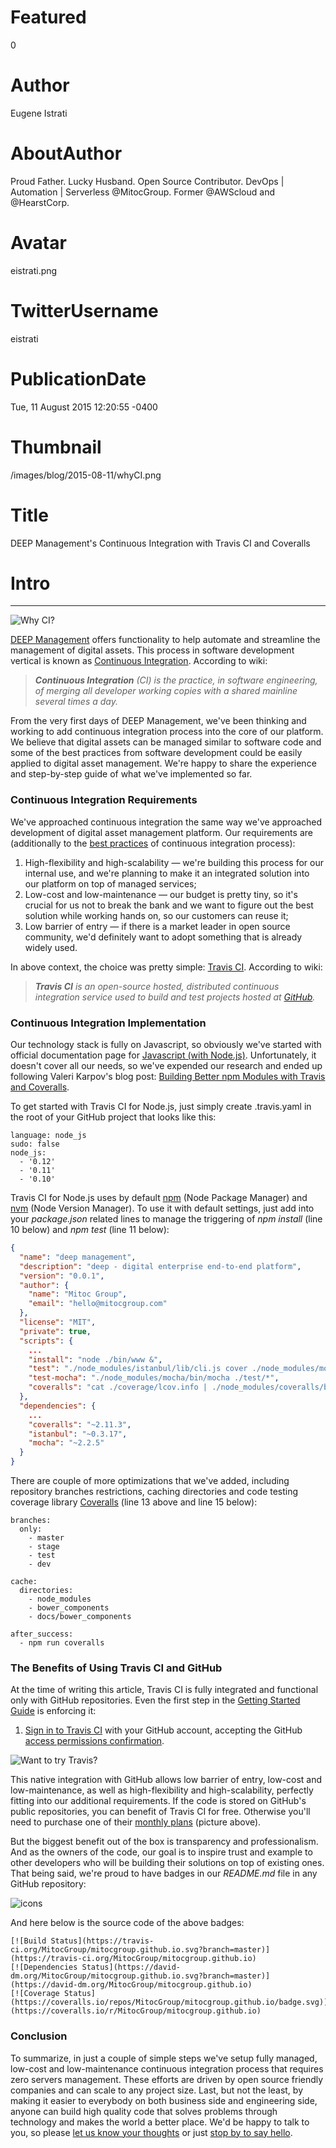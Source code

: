 # Featured
0

# Author
Eugene Istrati

# AboutAuthor
Proud Father. Lucky Husband. Open Source Contributor. DevOps | Automation | Serverless @MitocGroup. Former @AWScloud and @HearstCorp.

# Avatar
eistrati.png

# TwitterUsername
eistrati

# PublicationDate
Tue, 11 August 2015 12:20:55 -0400

# Thumbnail
/images/blog/2015-08-11/whyCI.png

# Title
DEEP Management's Continuous Integration with Travis CI and Coveralls

# Intro

---

<div class="padd25px">
    <img src="/images/blog/2015-08-11/whyCI.png" alt="Why CI?" />
</div>

[DEEP Management](https://www.deep.mg/) offers functionality to help automate and streamline the management of digital assets. This process in software development vertical is known as [Continuous Integration](https://en.wikipedia.org/wiki/Continuous_integration). According to wiki:

>_**Continuous Integration** (CI) is the practice, in software engineering, of merging all developer working copies with a shared mainline several times a day._

From the very first days of DEEP Management, we've been thinking and working to add continuous integration process into the core of our platform. We believe that digital assets can be managed similar to software code and some of the best practices from software development could be easily applied to digital asset management. We're happy to share the experience and step-by-step guide of what we've implemented so far.

### Continuous Integration Requirements

We've approached continuous integration the same way we've approached development of digital asset management platform. Our requirements are (additionally to the [best practices](https://en.wikipedia.org/wiki/Continuous_integration#Best_practices) of continuous integration process):

1. High-flexibility and high-scalability — we're building this process for our internal use, and we're planning to make it an integrated solution into our platform on top of managed services;
2. Low-cost and low-maintenance — our budget is pretty tiny, so it's crucial for us not to break the bank and we want to figure out the best solution while working hands on, so our customers can reuse it;
3. Low barrier of entry — if there is a market leader in open source community, we'd definitely want to adopt something that is already widely used.

In above context, the choice was pretty simple: [Travis CI](https://travis-ci.com/). According to wiki:

>_**Travis CI** is an open-source hosted, distributed continuous integration service used to build and test projects hosted at [GitHub](https://github.com/)._

### Continuous Integration Implementation

Our technology stack is fully on Javascript, so obviously we've started with official documentation page for [Javascript (with Node.js)](http://docs.travis-ci.com/user/languages/javascript-with-nodejs/). Unfortunately, it doesn't cover all our needs, so we've expended our research and ended up following Valeri Karpov's blog post: [Building Better npm Modules with Travis and Coveralls](https://strongloop.com/strongblog/npm-modules-travis-coveralls/).

To get started with Travis CI for Node.js, just simply create .travis.yaml in the root of your GitHub project that looks like this:

```
language: node_js
sudo: false
node_js:
  - '0.12'
  - '0.11'
  - '0.10'
```

Travis CI for Node.js uses by default [npm](https://www.npmjs.com/package/npm) (Node Package Manager) and [nvm](https://www.npmjs.com/package/nvm) (Node Version Manager). To use it with default settings, just add into your _package.json_ related lines to manage the triggering of _npm install_ (line 10 below) and _npm test_ (line 11 below):

```json
{
  "name": "deep management",
  "description": "deep - digital enterprise end-to-end platform",
  "version": "0.0.1",
  "author": {
    "name": "Mitoc Group",
    "email": "hello@mitocgroup.com"
  },
  "license": "MIT",
  "private": true,
  "scripts": {
    ...
    "install": "node ./bin/www &",
    "test": "./node_modules/istanbul/lib/cli.js cover ./node_modules/mocha/bin/_mocha -- -R spec ./test/*",
    "test-mocha": "./node_modules/mocha/bin/mocha ./test/*",
    "coveralls": "cat ./coverage/lcov.info | ./node_modules/coveralls/bin/coveralls.js"
  },
  "dependencies": {
    ...
    "coveralls": "~2.11.3",
    "istanbul": "~0.3.17",
    "mocha": "~2.2.5"
  }
}
```

There are couple of more optimizations that we've added, including repository branches restrictions, caching directories and code testing coverage library [Coveralls](https://www.npmjs.com/package/coveralls) (line 13 above and line 15 below):

```
branches:
  only:
    - master
    - stage
    - test
    - dev

cache:
  directories:
    - node_modules
    - bower_components
    - docs/bower_components

after_success:
  - npm run coveralls
```

### The Benefits of Using Travis CI and GitHub

At the time of writing this article, Travis CI is fully integrated and functional only with GitHub repositories. Even the first step in the [Getting Started Guide](http://docs.travis-ci.com/user/getting-started/) is enforcing it:

1. [Sign in to Travis CI](https://travis-ci.org/auth) with your GitHub account, accepting the GitHub [access permissions confirmation](http://docs.travis-ci.com/user/github-oauth-scopes).

<div class="padd25px">
    <img src="/images/blog/2015-08-11/wantTravis.png" alt="Want to try Travis?" />
</div>

This native integration with GitHub allows low barrier of entry, low-cost and low-maintenance, as well as high-flexibility and high-scalability, perfectly fitting into our additional requirements. If the code is stored on GitHub's public repositories, you can benefit of Travis CI for free. Otherwise you'll need to purchase one of their [monthly plans](https://travis-ci.com/plans) (picture above).

But the biggest benefit out of the box is transparency and professionalism. And as the owners of the code, our goal is to inspire trust and example to other developers who will be building their solutions on top of existing ones. That being said, we're proud to have badges in our _README.md_ file in any GitHub repository:

<div class="padd25px">
    <img src="/images/blog/2015-08-11/icons.png" alt="icons" />
</div>

And here below is the source code of the above badges:

```
[![Build Status](https://travis-ci.org/MitocGroup/mitocgroup.github.io.svg?branch=master)](https://travis-ci.org/MitocGroup/mitocgroup.github.io)
[![Dependencies Status](https://david-dm.org/MitocGroup/mitocgroup.github.io.svg?branch=master)](https://david-dm.org/MitocGroup/mitocgroup.github.io)
[![Coverage Status](https://coveralls.io/repos/MitocGroup/mitocgroup.github.io/badge.svg)](https://coveralls.io/r/MitocGroup/mitocgroup.github.io)
```

### Conclusion

To summarize, in just a couple of simple steps we've setup fully managed, low-cost and low-maintenance continuous integration process that requires zero servers management. These efforts are driven by open source friendly companies and can scale to any project size. Last, but not the least, by making it easier to everybody on both business side and engineering side, anyone can build high quality code that solves problems through technology and makes the world a better place. We'd be happy to talk to you, so please [let us know your thoughts](http://www.mitocgroup.com/#contact) or just [stop by to say hello](mailto:hello@mitocgroup.com).
